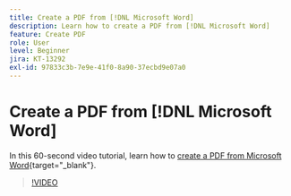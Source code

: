 ```yaml
---
title: Create a PDF from [!DNL Microsoft Word]
description: Learn how to create a PDF from [!DNL Microsoft Word]
feature: Create PDF
role: User
level: Beginner
jira: KT-13292
exl-id: 97833c3b-7e9e-41f0-8a90-37ecbd9e07a0
---
```

# Create a PDF from [!DNL Microsoft Word]

In this 60-second video tutorial, learn how to [create a PDF from Microsoft Word](https://www.adobe.com/acrobat/online/word-to-pdf.html){target="_blank"}. 

>[!VIDEO](https://video.tv.adobe.com/v/342627?quality=12&learn=on&hidetitle=true)

